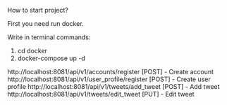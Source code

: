 How to start project?

First you need run docker.

Write in terminal commands:
1. cd docker
2. docker-compose up -d

http://localhost:8081/api/v1/accounts/register [POST] - Create account
http://localhost:8081/api/v1/user_profile/register [POST] - Create user profile
http://localhost:8081/api/v1/tweets/add_tweet [POST] - Add tweet
http://localhost:8081/api/v1/tweets/edit_tweet [PUT] - Edit tweet